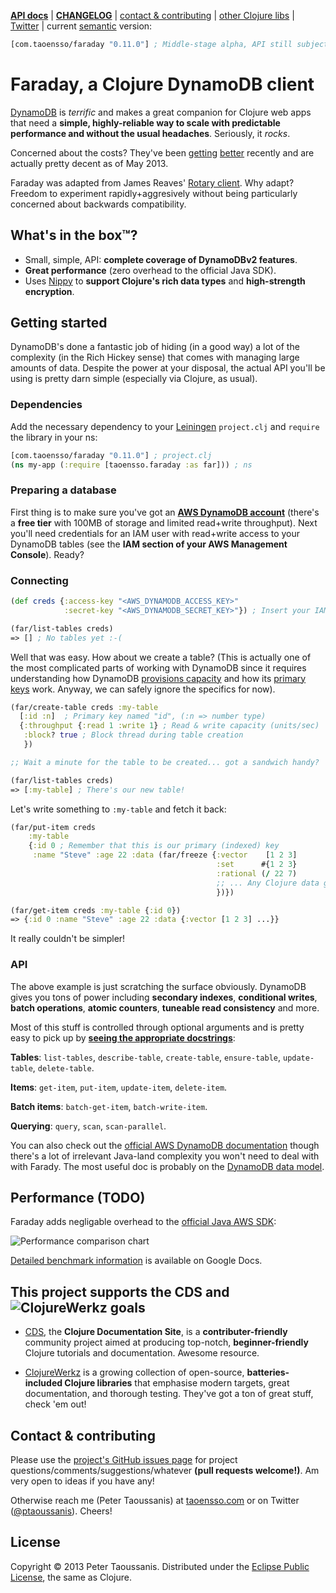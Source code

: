 **[API docs](http://ptaoussanis.github.io/faraday/)** | **[CHANGELOG](https://github.com/ptaoussanis/faraday/blob/master/CHANGELOG.md)** | [contact & contributing](#contact--contributing) | [other Clojure libs](https://www.taoensso.com/clojure-libraries) | [Twitter](https://twitter.com/#!/ptaoussanis) | current [semantic](http://semver.org/) version:

```clojure
[com.taoensso/faraday "0.11.0"] ; Middle-stage alpha, API still subject to change
```

# Faraday, a Clojure DynamoDB client

[DynamoDB](http://aws.amazon.com/dynamodb/) is *terrific* and makes a great companion for Clojure web apps that need a **simple, highly-reliable way to scale with predictable performance and without the usual headaches**. Seriously, it _rocks_.

Concerned about the costs? They've been [getting](http://goo.gl/qJP5d) [better](http://goo.gl/hCVxY) recently and are actually pretty decent as of May 2013.

Faraday was adapted from James Reaves' [Rotary client](https://github.com/weavejester/rotary). Why adapt? Freedom to experiment rapidly+aggresively without being particularly concerned about backwards compatibility.

## What's in the box™?
  * Small, simple, API: **complete coverage of DynamoDBv2 features**.
  * **Great performance** (zero overhead to the official Java SDK).
  * Uses [Nippy](https://github.com/ptaoussanis/nippy) to **support Clojure's rich data types** and **high-strength encryption**.

## Getting started

DynamoDB's done a fantastic job of hiding (in a good way) a lot of the complexity (in the Rich Hickey sense) that comes with managing large amounts of data. Despite the power at your disposal, the actual API you'll be using is pretty darn simple (especially via Clojure, as usual).

### Dependencies

Add the necessary dependency to your [Leiningen](http://leiningen.org/) `project.clj` and `require` the library in your ns:

```clojure
[com.taoensso/faraday "0.11.0"] ; project.clj
(ns my-app (:require [taoensso.faraday :as far])) ; ns
```

### Preparing a database

First thing is to make sure you've got an **[AWS DynamoDB account](http://aws.amazon.com/dynamodb/)** (there's a **free tier** with 100MB of storage and limited read+write throughput). Next you'll need credentials for an IAM user with read+write access to your DynamoDB tables (see the **IAM section of your AWS Management Console**). Ready?

### Connecting

```clojure
(def creds {:access-key "<AWS_DYNAMODB_ACCESS_KEY>"
            :secret-key "<AWS_DYNAMODB_SECRET_KEY>"}) ; Insert your IAM creds here

(far/list-tables creds)
=> [] ; No tables yet :-(
```

Well that was easy. How about we create a table? (This is actually one of the most complicated parts of working with DynamoDB since it requires understanding how DynamoDB [provisions capacity](http://aws.amazon.com/dynamodb/pricing/) and how its [primary keys](http://docs.aws.amazon.com/amazondynamodb/latest/developerguide/DataModel.html#DataModelPrimaryKey) work. Anyway, we can safely ignore the specifics for now).

```clojure
(far/create-table creds :my-table
  [:id :n]  ; Primary key named "id", (:n => number type)
  {:throughput {:read 1 :write 1} ; Read & write capacity (units/sec)
   :block? true ; Block thread during table creation
   })

;; Wait a minute for the table to be created... got a sandwich handy?

(far/list-tables creds)
=> [:my-table] ; There's our new table!
```

Let's write something to `:my-table` and fetch it back:

```clojure
(far/put-item creds
    :my-table
    {:id 0 ; Remember that this is our primary (indexed) key
     :name "Steve" :age 22 :data (far/freeze {:vector    [1 2 3]
                                              :set      #{1 2 3}
                                              :rational (/ 22 7)
                                              ;; ... Any Clojure data goodness
                                              })})

(far/get-item creds :my-table {:id 0})
=> {:id 0 :name "Steve" :age 22 :data {:vector [1 2 3] ...}}
```

It really couldn't be simpler!

### API

The above example is just scratching the surface obviously. DynamoDB gives you tons of power including **secondary indexes**, **conditional writes**, **batch operations**, **atomic counters**, **tuneable read consistency** and more.

Most of this stuff is controlled through optional arguments and is pretty easy to pick up by **[seeing the appropriate docstrings](http://ptaoussanis.github.io/faraday/)**:

**Tables**: `list-tables`, `describe-table`, `create-table`, `ensure-table`, `update-table`, `delete-table`.

**Items**: `get-item`, `put-item`, `update-item`, `delete-item`.

**Batch items**: `batch-get-item`, `batch-write-item`.

**Querying**: `query`, `scan`, `scan-parallel`.

You can also check out the [official AWS DynamoDB documentation](http://aws.amazon.com/documentation/dynamodb/) though there's a lot of irrelevant Java-land complexity you won't need to deal with with Farady. The most useful doc is probably on the [DynamoDB data model](http://docs.aws.amazon.com/amazondynamodb/latest/developerguide/DataModel.html).

## Performance (TODO)

Faraday adds negligable overhead to the [official Java AWS SDK](http://aws.amazon.com/sdkforjava/):

![Performance comparison chart](https://github.com/ptaoussanis/faraday/raw/master/benchmarks/chart.png)

[Detailed benchmark information](https://docs.google.com/spreadsheet/ccc?key=0AuSXb68FH4uhdE5kTTlocGZKSXppWG9sRzA5Y2pMVkE) is available on Google Docs.

## This project supports the CDS and ![ClojureWerkz](https://raw.github.com/clojurewerkz/clojurewerkz.org/master/assets/images/logos/clojurewerkz_long_h_50.png) goals

  * [CDS](http://clojure-doc.org/), the **Clojure Documentation Site**, is a **contributer-friendly** community project aimed at producing top-notch, **beginner-friendly** Clojure tutorials and documentation. Awesome resource.

  * [ClojureWerkz](http://clojurewerkz.org/) is a growing collection of open-source, **batteries-included Clojure libraries** that emphasise modern targets, great documentation, and thorough testing. They've got a ton of great stuff, check 'em out!

## Contact & contributing

Please use the [project's GitHub issues page](https://github.com/ptaoussanis/faraday/issues) for project questions/comments/suggestions/whatever **(pull requests welcome!)**. Am very open to ideas if you have any!

Otherwise reach me (Peter Taoussanis) at [taoensso.com](https://www.taoensso.com) or on Twitter ([@ptaoussanis](https://twitter.com/#!/ptaoussanis)). Cheers!

## License

Copyright &copy; 2013 Peter Taoussanis. Distributed under the [Eclipse Public License](http://www.eclipse.org/legal/epl-v10.html), the same as Clojure.
